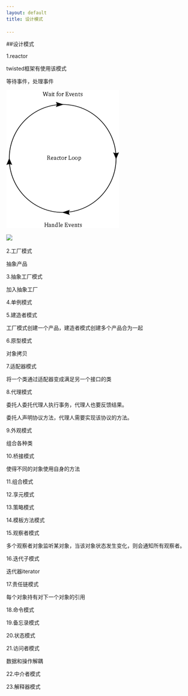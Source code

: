 ```yaml
---
layout: default
title: 设计模式

---
```


##设计模式

1.reactor

twisted框架有使用该模式

等待事件，处理事件

![](https://github.com/garydai/garydai.github.com/raw/master/_posts/pic/reactor.png)

![](https://github.com/garydai/garydai.github.com/raw/master/_posts/pic/reactor2.png)

2.工厂模式

抽象产品

3.抽象工厂模式

加入抽象工厂

4.单例模式

5.建造者模式

工厂模式创建一个产品，建造者模式创建多个产品合为一起

6.原型模式

对象拷贝

7.适配器模式

将一个类通过适配器变成满足另一个接口的类

8.代理模式

委托人委托代理人执行事务，代理人也要反馈结果。

委托人声明协议方法，代理人需要实现该协议的方法。


9.外观模式

组合各种类

10.桥接模式

使得不同的对象使用自身的方法

11.组合模式

12.享元模式

13.策略模式

14.模板方法模式

15.观察者模式

多个观察者对象监听某对象，当该对象状态发生变化，则会通知所有观察者。

16.迭代子模式

迭代器iterator

17.责任链模式

每个对象持有对下一个对象的引用

18.命令模式

19.备忘录模式

20.状态模式

21.访问者模式

数据和操作解耦

22.中介者模式

23.解释器模式


